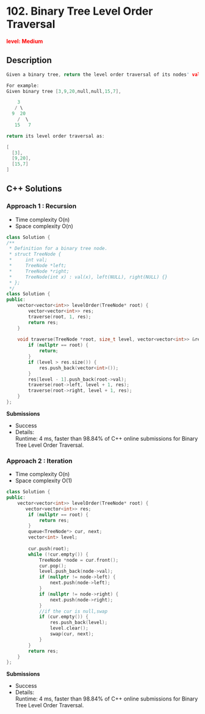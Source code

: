 # 102. Binary Tree Level Order Traversal

**<font color=red>level: Medium</font>**

## Description
```c++
Given a binary tree, return the level order traversal of its nodes' values. (ie, from left to right, level by level).

For example:
Given binary tree [3,9,20,null,null,15,7],

    3
   / \
  9  20
    /  \
   15   7

return its level order traversal as:

[
  [3],
  [9,20],
  [15,7]
]
```

## C++ Solutions

### Approach 1 : Recursion

* Time complexity O(n)
* Space complexity O(n)

```c++
class Solution {
/**
 * Definition for a binary tree node.
 * struct TreeNode {
 *     int val;
 *     TreeNode *left;
 *     TreeNode *right;
 *     TreeNode(int x) : val(x), left(NULL), right(NULL) {}
 * };
 */
class Solution {
public:
    vector<vector<int>> levelOrder(TreeNode* root) {
        vector<vector<int>> res;
        traverse(root, 1, res);
        return res;
    }
    
    void traverse(TreeNode *root, size_t level, vector<vector<int>> &res) {
        if (nullptr == root) {
            return;
        }
        if (level > res.size()) {
            res.push_back(vector<int>());
        }
        res[level - 1].push_back(root->val);
        traverse(root->left, level + 1, res);
        traverse(root->right, level + 1, res);
    }
};
```

**Submissions**

* Success
* Details:  
Runtime: 4 ms, faster than 98.84% of C++ online submissions for Binary Tree Level Order Traversal.

### Approach 2 :  Iteration

* Time complexity O(n)
* Space complexity O(1)

```c++
class Solution {
public:
    vector<vector<int>> levelOrder(TreeNode* root) {
       vector<vector<int>> res;
        if (nullptr == root) {
            return res;
        }
        queue<TreeNode*> cur, next;
        vector<int> level;
        
        cur.push(root);
        while (!cur.empty()) {
            TreeNode *node = cur.front();
            cur.pop();
            level.push_back(node->val);
            if (nullptr != node->left) {
                next.push(node->left);
            }
            if (nullptr != node->right) {
                next.push(node->right);
            }
            //if the cur is null,swap
            if (cur.empty()) {
                res.push_back(level);
                level.clear();
                swap(cur, next);
            }
        }
        return res;
    }
};
```

**Submissions**

* Success
* Details:  
Runtime: 4 ms, faster than 98.84% of C++ online submissions for Binary Tree Level Order Traversal.



